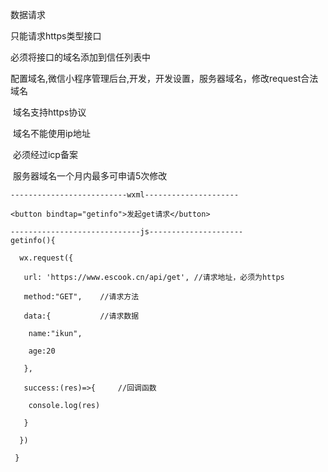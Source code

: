 数据请求

只能请求https类型接口

必须将接口的域名添加到信任列表中 

​	配置域名,微信小程序管理后台,开发，开发设置，服务器域名，修改request合法域名

​	域名支持https协议

​	域名不能使用ip地址

​	必须经过icp备案

​	服务器域名一个月内最多可申请5次修改





```
--------------------------wxml---------------------

<button bindtap="getinfo">发起get请求</button>

-----------------------------js---------------------
getinfo(){

  wx.request({

   url: 'https://www.escook.cn/api/get', //请求地址，必须为https

   method:"GET",	//请求方法

   data:{			//请求数据

​    name:"ikun",

​    age:20

   },

   success:(res)=>{		//回调函数

​    console.log(res)

   }

  })

 }
```

